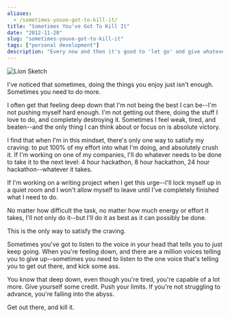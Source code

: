 ```yaml
---
aliases:
  - /sometimes-youve-got-to-kill-it/
title: "Sometimes You've Got To Kill It"
date: "2012-11-20"
slug: "sometimes-youve-got-to-kill-it"
tags: ["personal development"]
description: "Every now and then it's good to 'let go' and give whatever you're doing everything you have.  Stay up all night, take a vacation day, whatever is needed."
---
```



![Lion Sketch][]


I've noticed that sometimes, doing the things you enjoy just isn't enough.
Sometimes you need to do more.

I often get that feeling deep down that I'm not being the best I can be--I'm
not pushing myself hard enough.  I'm not getting out there, doing the stuff I
love to do, and completely destroying it.  Sometimes I feel weak, tired, and
beaten--and the only thing I can think about or focus on is absolute victory.

I find that when I'm in this mindset, there's only one way to satisfy my
craving: to put 100% of my effort into what I'm doing, and absolutely crush it.
If I'm working on one of my companies, I'll do whatever needs to be done to
take it to the next level: 4 hour hackathon, 8 hour hackathon, 24 hour
hackathon--whatever it takes.

If I'm working on a writing project when I get this urge--I'll lock myself up
in a quiet room and I won't allow myself to leave until I've completely
finished what I need to do.

No matter how difficult the task, no matter how much energy or effort it takes,
I'll not only do it--but I'll do it as best as it can possibly be done.

This is the only way to satisfy the craving.

Sometimes you've got to listen to the voice in your head that tells you to just
keep going.  When you're feeling down, and there are a million voices telling
you to give up--sometimes you need to listen to the one voice that's telling
you to get out there, and kick some ass.

You know that deep down, even though you're tired, you're capable of a lot
more.  Give yourself some credit.  Push your limits.  If you're not struggling
to advance, you're falling into the abyss.

Get out there, and kill it.


  [Lion Sketch]: /static/blog/images/2012/lion-sketch.png "Lion Sketch"
